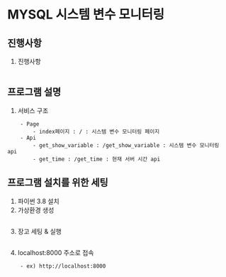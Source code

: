MYSQL 시스템 변수 모니터링
===================================

진행사항
---------------------------
1. 진행사항
~~~
~~~
프로그램 설명
---------------------------
1. 서비스 구조
~~~
    - Page
        - index페이지 : / : 시스템 변수 모니터링 페이지
    - Api
        - get_show_variable : /get_show_variable : 시스템 변수 모니터링 api
        - get_time : /get_time : 현재 서버 시간 api
~~~
프로그램 설치를 위한 세팅
---------------------------
1. 파이썬 3.8 설치
2. 가상환경 생성
~~~
~~~
3. 장고 세팅 & 실행
~~~
~~~
4. localhost:8000 주소로 접속
~~~
	- ex) http://localhost:8000
~~~